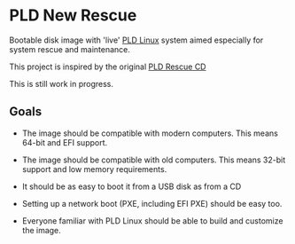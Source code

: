 
PLD New Rescue
==============

Bootable disk image with 'live' [PLD Linux](http://www.pld-linux.org/) system
aimed especially for system rescue and maintenance.

This project is inspired by the original [PLD Rescue CD](http://rescuecd.pld-linux.org/)

This is still work in progress.

Goals
-----

* The image should be compatible with modern computers. This means 64-bit and
  EFI support.

* The image should be compatible with old computers. This means 32-bit support
  and low memory requirements.

* It should be as easy to boot it from a USB disk as from a CD

* Setting up a network boot (PXE, including EFI PXE) should be easy too.

* Everyone familiar with PLD Linux should be able to build and customize 
  the image.

